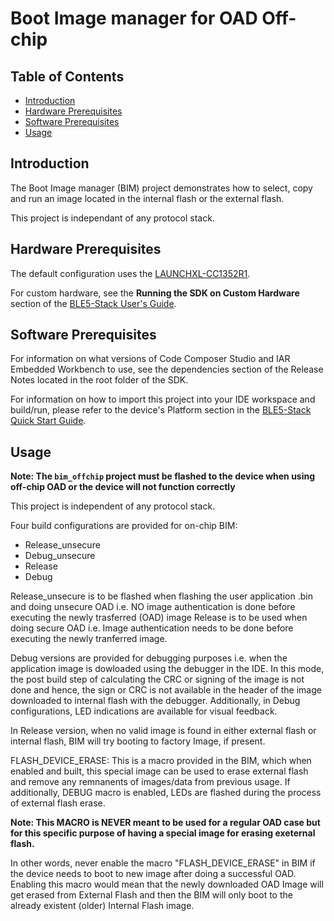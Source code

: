 # Boot Image manager for OAD Off-chip

## Table of Contents

* [Introduction](#Introduction)
* [Hardware Prerequisites](#HardwarePrerequisites)
* [Software Prerequisites](#SoftwarePrerequisites)
* [Usage](#Usage)

## <a name="Introduction"></a>Introduction

The Boot Image manager (BIM) project demonstrates how to select, copy and run an
image located in the internal flash or the external flash.

This project is independant of any protocol stack.

## <a name="HardwarePrerequisites"></a>Hardware Prerequisites

The default configuration uses the
[LAUNCHXL-CC1352R1](http://www.ti.com/tool/launchxl-cc1352r1).

For custom hardware, see the **Running the SDK on Custom Hardware** section of
the [BLE5-Stack User's
Guide](../../../../../docs/ble5stack/ble_user_guide/ble5stack-users-guide.html).

## <a name="SoftwarePrerequisites"></a>Software Prerequisites

For information on what versions of Code Composer Studio and IAR Embedded
Workbench to use, see the dependencies section of the Release Notes located
in the root folder of the SDK.

For information on how to import this project into your IDE workspace and
build/run, please refer to the device's Platform section in the [BLE5-Stack
Quick Start
Guide](../../../../../docs/simplelink_mcu_sdk/html/quickstart-guide/ble5-quick-start.html).

## <a name="Usage"></a>Usage

**Note: The ``bim_offchip`` project must be flashed to the device when
using off-chip OAD or the device will not function correctly**

This project is independent of any protocol stack.

Four build configurations are provided for on-chip BIM:

* Release_unsecure
* Debug_unsecure
* Release
* Debug

Release_unsecure is to be flashed when flashing the user application .bin and doing unsecure OAD
i.e. NO image authentication is done before executing the newly trasferred (OAD) image
Release is to be used when doing secure OAD i.e. Image authentication needs to be done before
executing the newly tranferred image.

Debug versions are provided for debugging purposes i.e. when the application image is
dowloaded using the debugger in the IDE. In this mode, the post build step of calculating the CRC
or signing of the image is not done and hence, the sign or CRC is not available in the header
of the image downloaded to internal flash with the debugger.
Additionally, in Debug configurations, LED indications are available
for visual feedback.

In Release version, when no valid image is found in either external flash or
internal flash, BIM will try booting to factory Image, if present.

FLASH_DEVICE_ERASE:
This is a macro provided in the BIM, which when enabled and built, this special image
can be used to erase external flash and remove any remnanents of images/data from previous
usage. If additionally, DEBUG macro is enabled, LEDs are flashed during the process of external
flash erase.

**Note: This MACRO is NEVER meant to be used for a regular OAD case but for this specific purpose
of having a special image for erasing exeternal flash.**

In other words, never enable the macro "FLASH_DEVICE_ERASE" in BIM if the device needs to boot to
new image after doing a successful OAD. Enabling this macro would mean that the newly downloaded OAD
Image will get erased from External Flash and then the BIM will only boot to the already existent
(older) Internal Flash image.